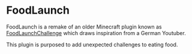 # FoodLaunch

FoodLaunch is a remake of an older Minecraft plugin known as [FoodLaunchChallenge](https://dev.bukkit.org/projects/foodlaunchchallange) which draws inspiration from a German Youtuber.

This plugin is purposed to add unexpected challenges to eating food.